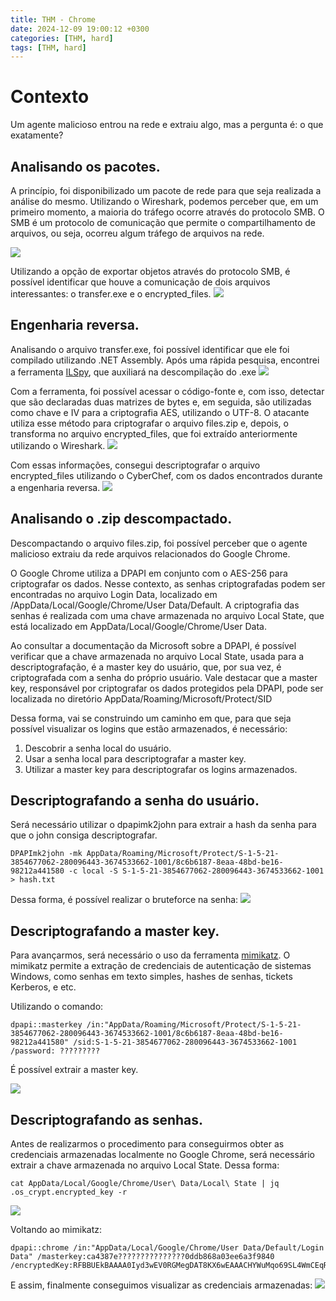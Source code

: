 ```yaml
---
title: THM - Chrome
date: 2024-12-09 19:00:12 +0300
categories: [THM, hard]
tags: [THM, hard]
---
```


# Contexto
Um agente malicioso entrou na rede e extraiu algo, mas a pergunta é: o que exatamente?

## Analisando os pacotes.

A princípio, foi disponibilizado um pacote de rede para que seja realizada a análise do mesmo. Utilizando o Wireshark, podemos perceber que, em um primeiro momento, a maioria do tráfego ocorre através do protocolo SMB. O SMB é um protocolo de comunicação que permite o compartilhamento de arquivos, ou seja, ocorreu algum tráfego de arquivos na rede.

![](https://i.imgur.com/Yv1gxX3.png)

Utilizando a opção de exportar objetos através do protocolo SMB, é possível identificar que houve a comunicação de dois arquivos interessantes: o transfer.exe e o encrypted_files.
![](https://i.imgur.com/oHMhATI.png)

## Engenharia reversa.

Analisando o arquivo transfer.exe, foi possível identificar que ele foi compilado utilizando .NET Assembly. Após uma rápida pesquisa, encontrei a ferramenta [ILSpy](https://github.com/icsharpcode/ILSpy), que auxiliará na descompilação do .exe
![](https://i.imgur.com/x3aQ9PF.png)

Com a ferramenta, foi possível acessar o código-fonte e, com isso, detectar que são declaradas duas matrizes de bytes e, em seguida, são utilizadas como chave e IV para a criptografia AES, utilizando o UTF-8. O atacante utiliza esse método para criptografar o arquivo files.zip e, depois, o transforma no arquivo encrypted_files, que foi extraído anteriormente utilizando o Wireshark.
![](https://i.imgur.com/ayYg9KU.png)

Com essas informações, consegui descriptografar o arquivo encrypted_files utilizando o CyberChef, com os dados encontrados durante a engenharia reversa.
![](https://i.imgur.com/IdqNVM1.png)

## Analisando o .zip descompactado.

Descompactando o arquivo files.zip, foi possível perceber que o agente malicioso extraiu da rede arquivos relacionados do Google Chrome. 

O Google Chrome utiliza a DPAPI em conjunto com o AES-256 para criptografar os dados. Nesse contexto, as senhas criptografadas podem ser encontradas no arquivo Login Data, localizado em /AppData/Local/Google/Chrome/User Data/Default. A criptografia das senhas é realizada com uma chave armazenada no arquivo Local State, que está localizado em AppData/Local/Google/Chrome/User Data.

Ao consultar a documentação da Microsoft sobre a DPAPI, é possível verificar que a chave armazenada no arquivo Local State, usada para a descriptografação, é a master key do usuário, que, por sua vez, é criptografada com a senha do próprio usuário. Vale destacar que a master key, responsável por criptografar os dados protegidos pela DPAPI, pode ser localizada no diretório AppData/Roaming/Microsoft/Protect/SID

Dessa forma, vai se construindo um caminho em que, para que seja possível visualizar os logins que estão armazenados, é necessário:  
1) Descobrir a senha local do usuário.
2) Usar a senha local para descriptografar a master key.
3) Utilizar a master key para descriptografar os logins armazenados.

## Descriptografando a senha do usuário.
Será necessário utilizar o dpapimk2john para extrair a hash da senha para que o john consiga descriptografar.

```
DPAPImk2john -mk AppData/Roaming/Microsoft/Protect/S-1-5-21-3854677062-280096443-3674533662-1001/8c6b6187-8eaa-48bd-be16-98212a441580 -c local -S S-1-5-21-3854677062-280096443-3674533662-1001 > hash.txt
```

Dessa forma, é possível realizar o bruteforce na senha:
![](https://i.imgur.com/Oq2kBAH.png)

## Descriptografando a master key.

Para avançarmos, será necessário o uso da ferramenta [mimikatz](https://github.com/ParrotSec/mimikatz). O mimikatz permite a extração de credenciais de autenticação de sistemas Windows, como senhas em texto simples, hashes de senhas, tickets Kerberos, e etc. 

Utilizando o comando:
```
dpapi::masterkey /in:"AppData/Roaming/Microsoft/Protect/S-1-5-21-3854677062-280096443-3674533662-1001/8c6b6187-8eaa-48bd-be16-98212a441580" /sid:S-1-5-21-3854677062-280096443-3674533662-1001 /password: ?????????
```
É possível extrair a master key.

![](https://i.imgur.com/nt7VAP0.png)

## Descriptografando as senhas.

Antes de realizarmos o procedimento para conseguirmos obter as credenciais armazenadas localmente no Google Chrome, será necessário extrair a chave armazenada no arquivo Local State. Dessa forma:  
```
cat AppData/Local/Google/Chrome/User\ Data/Local\ State | jq .os_crypt.encrypted_key -r
```
![](https://i.imgur.com/Fs31vy3.png)

Voltando ao mimikatz: 
```
dpapi::chrome /in:"AppData/Local/Google/Chrome/User Data/Default/Login Data" /masterkey:ca4387e???????????????0ddb868a03ee6a3f9840 /encryptedKey:RFBBUEkBAAAA0Iyd3wEV0RGMegDAT8KX6wEAAACHYWuMqo69SL4WmCEqRBWAAAAAAAIAAAAAABBmAAAAAQAAIAAAAHPuV6P/8jN+rng8E61Z0xxi2hUf4Q4oxa5gFqSnctqdAAAAAA6AAAAAAgAAIAAAAAEF9lst8zMKmCFJ3WmD46TZY/xJF+s5Xf9mTQ2wa16ZMAAAABFU2C2V+l6K3y7ROKkA0cIaWyuXB9i7zUwBBu6mt7vM2QGZtqmjhcX6ZSWrX8JUwkAAAADgBkMLAP19Rtax5T8aKAESgwV+ABz65DOgEGwwSkkQMbWrwz7p42SzpfJUj7jcyUSTOblLRNtB8YTwhm3wCQSi
```

E assim, finalmente conseguimos visualizar as credenciais armazenadas:
![](https://i.imgur.com/vLP3Au0.png)